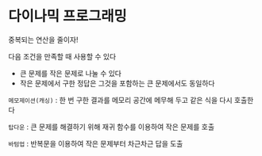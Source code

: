 # 다이나믹 프로그래밍

중복되는 연산을 줄이자!

다음 조건을 만족할 때 사용할 수 있다

- 큰 문제를 작은 문제로 나눌 수 있다
- 작은 문제에서 구한 정답은 그것을 포함하는 큰 문제에서도 동일하다

`메모제이션(캐싱)` : 한 번 구한 결과를 메모리 공간에 메무해 두고 같은 식을 다시 호출한다

`탑다운` : 큰 문제를 해결하기 위해 재귀 함수를 이용하여 작은 문제를 호출

`바텀업` : 반복문을 이용하여 작은 문제부터 차근차근 답을 도출